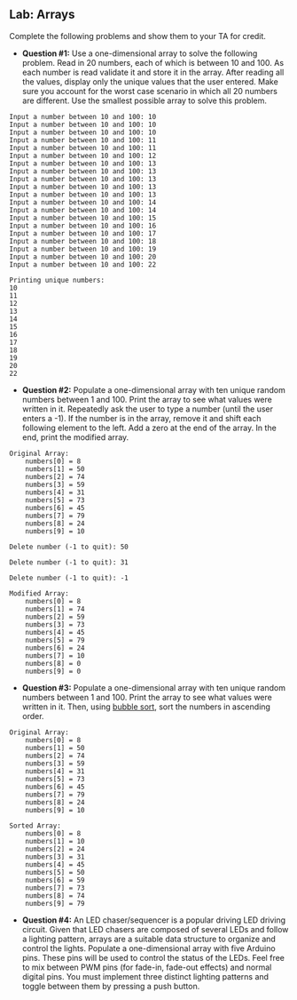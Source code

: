 ## Lab: Arrays

Complete the following problems and show them to your TA for credit.

* **Question #1:** Use a one-dimensional array to solve the following problem. Read in 20 numbers, each of which is between 10 and 100. As each number is read validate it and store it in the array. After reading all the values, display only the unique values that the user entered. Make sure you account for the worst case scenario in which all 20 numbers are different. Use the smallest possible array to solve this problem.

```
Input a number between 10 and 100: 10
Input a number between 10 and 100: 10
Input a number between 10 and 100: 10
Input a number between 10 and 100: 11
Input a number between 10 and 100: 11
Input a number between 10 and 100: 12
Input a number between 10 and 100: 13
Input a number between 10 and 100: 13
Input a number between 10 and 100: 13
Input a number between 10 and 100: 13
Input a number between 10 and 100: 13
Input a number between 10 and 100: 14
Input a number between 10 and 100: 14
Input a number between 10 and 100: 15
Input a number between 10 and 100: 16
Input a number between 10 and 100: 17
Input a number between 10 and 100: 18
Input a number between 10 and 100: 19
Input a number between 10 and 100: 20
Input a number between 10 and 100: 22

Printing unique numbers:
10
11
12
13
14
15
16
17
18
19
20
22
```

* **Question #2:** Populate a one-dimensional array with ten unique random numbers between 1 and 100. Print the array to see what values were written in it. Repeatedly ask the user to type a number (until the user enters a -1). If the number is in the array, remove it and shift each following element to the left. Add a zero at the end of the array. In the end, print the modified array.

```
Original Array:
	numbers[0] = 8
	numbers[1] = 50
	numbers[2] = 74
	numbers[3] = 59
	numbers[4] = 31
	numbers[5] = 73
	numbers[6] = 45
	numbers[7] = 79
	numbers[8] = 24
	numbers[9] = 10

Delete number (-1 to quit): 50

Delete number (-1 to quit): 31

Delete number (-1 to quit): -1

Modified Array:
	numbers[0] = 8
	numbers[1] = 74
	numbers[2] = 59
	numbers[3] = 73
	numbers[4] = 45
	numbers[5] = 79
	numbers[6] = 24
	numbers[7] = 10
	numbers[8] = 0
	numbers[9] = 0
```

* **Question #3:** Populate a one-dimensional array with ten unique random numbers between 1 and 100. Print the array to see what values were written in it. Then, using [bubble sort](https://www.youtube.com/watch?v=yIQuKSwPlro), sort the numbers in ascending order. 

```
Original Array:
	numbers[0] = 8
	numbers[1] = 50
	numbers[2] = 74
	numbers[3] = 59
	numbers[4] = 31
	numbers[5] = 73
	numbers[6] = 45
	numbers[7] = 79
	numbers[8] = 24
	numbers[9] = 10

Sorted Array:
	numbers[0] = 8
	numbers[1] = 10
	numbers[2] = 24
	numbers[3] = 31
	numbers[4] = 45
	numbers[5] = 50
	numbers[6] = 59
	numbers[7] = 73
	numbers[8] = 74
	numbers[9] = 79
```

* **Question #4:** An LED chaser/sequencer is a popular driving LED driving circuit. Given that LED chasers are composed of several LEDs and follow a lighting pattern, arrays are a suitable data structure to organize and control the lights. Populate a one-dimensional array with five Arduino pins. These pins will be used to control the status of the LEDs. Feel free to mix between PWM pins (for fade-in, fade-out effects) and normal digital pins. You must implement three distinct lighting patterns and toggle between them by pressing a push button. 
